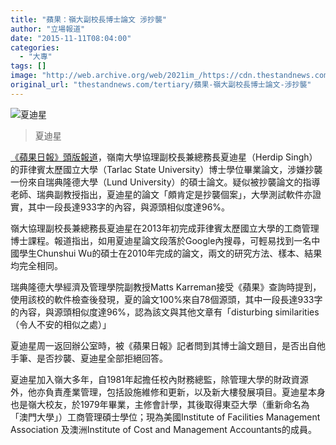 ```yaml
---
title: "蘋果：嶺大副校長博士論文 涉抄襲"
author: "立場報道"
date: "2015-11-11T08:04:00"
categories:
  - "大專"
tags: []
image: "http://web.archive.org/web/2021im_/https://cdn.thestandnews.com/media/photos/cache/sd_3AgqH_1200x0.png"
original_url: "thestandnews.com/tertiary/蘋果-嶺大副校長博士論文-涉抄襲"
---
```

![夏迪星](http://web.archive.org/web/2021im_/https://cdn.thestandnews.com/media/photos/cache/sd_3AgqH_1200x0.png)

> 夏迪星

[《蘋果日報》頭版報道](http://web.archive.org/web/20210628123208/http://hk.apple.nextmedia.com/news/art/20151111/19368300)，嶺南大學協理副校長兼總務長夏迪星（Herdip Singh）的菲律賓太歷國立大學（Tarlac State University）博士學位畢業論文，涉嫌抄襲一份來自瑞典隆德大學（Lund University）的碩士論文。疑似被抄襲論文的指導老師、瑞典副教授指出，夏迪星的論文「頗肯定是抄襲個案」，大學測試軟件亦證實，其中一段長達933字的內容，與源頭相似度達96%。

嶺大協理副校長兼總務長夏迪星在2013年初完成菲律賓太歷國立大學的工商管理博士課程。報道指出，如用夏迪星論文段落於Google內搜尋，可輕易找到一名中國學生Chunshui Wu的碩士在2010年完成的論文，兩文的研究方法、樣本、結果均完全相同。

瑞典隆德大學經濟及管理學院副教授Matts Karreman接受《蘋果》查詢時提到，使用該校的軟件檢查後發現，夏的論文100%來自78個源頭，其中一段長達933字的內容，與源頭相似度達96%，認為該文與其他文章有「disturbing similarities（令人不安的相似之處）」

夏迪星周一返回辦公室時，被《蘋果日報》記者問到其博士論文題目，是否出自他手筆、是否抄襲、夏迪星全部拒絕回答。

夏迪星加入嶺大多年，自1981年起擔任校內財務總監，除管理大學的財政資源外，他亦負責產業管理，包括設施維修和更新，以及新大樓發展項目。夏迪星本身也是嶺大校友，於1979年畢業，主修會計學，其後取得東亞大學（重新命名為「澳門大學」）工商管理碩士學位；現為美國Institute of Facilities Management Association 及澳洲Institute of Cost and Management Accountants的成員。